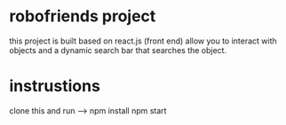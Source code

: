 # robofriends project

this project is built based on react.js (front end)
allow you to interact with objects and a dynamic search bar that searches the object.

# instrustions
clone this and 
run --> npm install
        npm start
